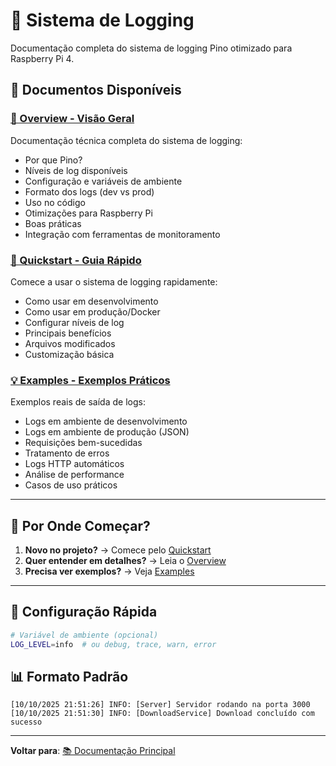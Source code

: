 # 📝 Sistema de Logging

Documentação completa do sistema de logging Pino otimizado para Raspberry Pi 4.

## 📄 Documentos Disponíveis

### [📘 Overview - Visão Geral](./overview.md)

Documentação técnica completa do sistema de logging:

- Por que Pino?
- Níveis de log disponíveis
- Configuração e variáveis de ambiente
- Formato dos logs (dev vs prod)
- Uso no código
- Otimizações para Raspberry Pi
- Boas práticas
- Integração com ferramentas de monitoramento

### [🚀 Quickstart - Guia Rápido](./quickstart.md)

Comece a usar o sistema de logging rapidamente:

- Como usar em desenvolvimento
- Como usar em produção/Docker
- Configurar níveis de log
- Principais benefícios
- Arquivos modificados
- Customização básica

### [💡 Examples - Exemplos Práticos](./examples.md)

Exemplos reais de saída de logs:

- Logs em ambiente de desenvolvimento
- Logs em ambiente de produção (JSON)
- Requisições bem-sucedidas
- Tratamento de erros
- Logs HTTP automáticos
- Análise de performance
- Casos de uso práticos

---

## 🎯 Por Onde Começar?

1. **Novo no projeto?** → Comece pelo [Quickstart](./quickstart.md)
2. **Quer entender em detalhes?** → Leia o [Overview](./overview.md)
3. **Precisa ver exemplos?** → Veja [Examples](./examples.md)

---

## 🔧 Configuração Rápida

```bash
# Variável de ambiente (opcional)
LOG_LEVEL=info  # ou debug, trace, warn, error
```

## 📊 Formato Padrão

```
[10/10/2025 21:51:26] INFO: [Server] Servidor rodando na porta 3000
[10/10/2025 21:51:30] INFO: [DownloadService] Download concluído com sucesso
```

---

**Voltar para**: [📚 Documentação Principal](../README.md)
